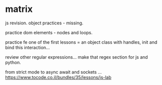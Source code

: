 # matrix
js revision.
object practices - missing.

practice dom elements - nodes and loops.

practice fe one of the first lessons =
an object class with handles, init and bind this interaction...

review other regular expressions...
make that regex section for js and python.

from strict mode to async await and sockets
...
https://www.tocode.co.il/bundles/35/lessons/js-lab
